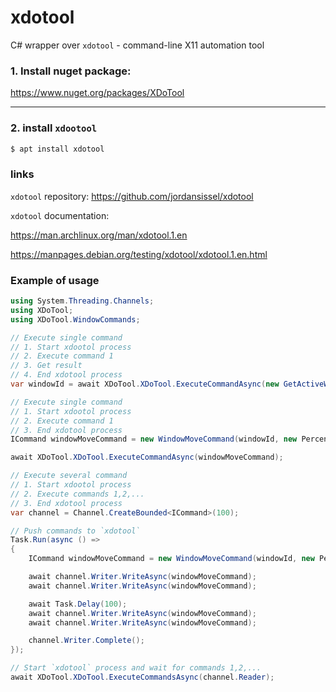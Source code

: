 # xdotool
C# wrapper over `xdotool` - command-line X11 automation tool

### 1. Install nuget package: 

https://www.nuget.org/packages/XDoTool

---

### 2. install `xdootool`

```sh
$ apt install xdotool 
```

### links 
`xdotool` repository: 
https://github.com/jordansissel/xdotool

`xdotool` documentation:

https://man.archlinux.org/man/xdotool.1.en

https://manpages.debian.org/testing/xdotool/xdotool.1.en.html

### Example of usage

```csharp
using System.Threading.Channels;
using XDoTool;
using XDoTool.WindowCommands;

// Execute single command
// 1. Start xdootol process
// 2. Execute command 1
// 3. Get result
// 4. End xdotool process
var windowId = await XDoTool.XDoTool.ExecuteCommandAsync(new GetActiveWindowCommand());

// Execute single command
// 1. Start xdootol process
// 2. Execute command 1
// 3. End xdotool process
ICommand windowMoveCommand = new WindowMoveCommand(windowId, new Percent<int>(5), new Percent<int>(5));

await XDoTool.XDoTool.ExecuteCommandAsync(windowMoveCommand);

// Execute several command
// 1. Start xdootol process
// 2. Execute commands 1,2,...
// 3. End xdotool process
var channel = Channel.CreateBounded<ICommand>(100);

// Push commands to `xdotool`
Task.Run(async () =>
{
    ICommand windowMoveCommand = new WindowMoveCommand(windowId, new Percent<int>(5), new Percent<int>(5));

    await channel.Writer.WriteAsync(windowMoveCommand);
    await channel.Writer.WriteAsync(windowMoveCommand);

    await Task.Delay(100);
    await channel.Writer.WriteAsync(windowMoveCommand);
    await channel.Writer.WriteAsync(windowMoveCommand);

    channel.Writer.Complete();
});

// Start `xdotool` process and wait for commands 1,2,... 
await XDoTool.XDoTool.ExecuteCommandsAsync(channel.Reader);
```